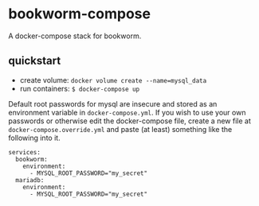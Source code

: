 # bookworm-compose
A docker-compose stack for bookworm.

## quickstart

- create volume: `docker volume create --name=mysql_data`
- run containers: `$ docker-compose up`

Default root passwords for mysql are insecure and stored as
an environment variable in `docker-compose.yml`. If you wish
to use your own passwords or otherwise edit the docker-compose file,
create a new file at `docker-compose.override.yml` and paste (at least)
something like the following into it.


```
services:
  bookworm:
    environment:
      - MYSQL_ROOT_PASSWORD="my_secret"
  mariadb:
    environment:
      - MYSQL_ROOT_PASSWORD="my_secret"
```
